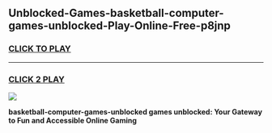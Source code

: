 
## Unblocked-Games-basketball-computer-games-unblocked-Play-Online-Free-p8jnp
<h3>
<a href="https://premium76.site?title=basketball-computer-games-unblocked&ref=26A">CLICK TO PLAY</a></h3>
<hr>

<h3>
<a href="https://premium76.site?title=basketball-computer-games-unblocked&ref=26A">CLICK 2 PLAY</a>
  
</h3>

<a href="https://premium76.site?title=basketball-computer-games-unblocked&ref=26A"><img src="https://clearcache.store/games.png"></a>


**basketball-computer-games-unblocked games unblocked: Your Gateway to Fun and Accessible Online Gaming**
